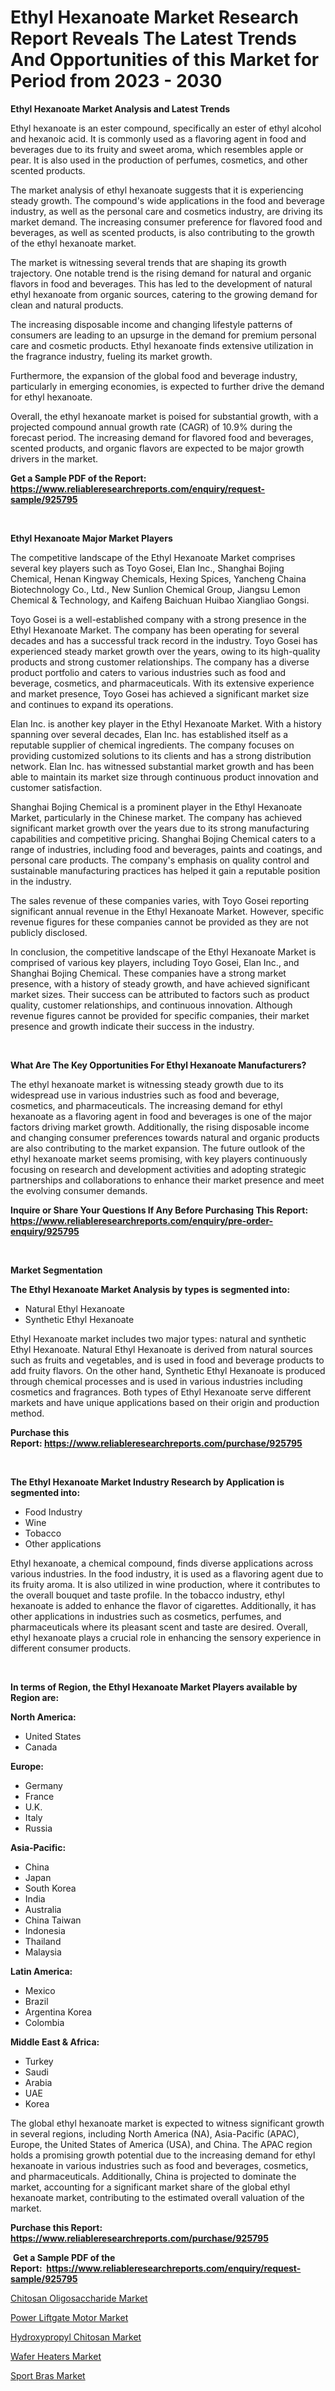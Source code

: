 <p><h1>Ethyl Hexanoate Market Research Report Reveals The Latest Trends And Opportunities of this Market for Period from 2023 - 2030</h1></p><p><strong>Ethyl Hexanoate Market Analysis and Latest Trends</strong></p>
<p><p>Ethyl hexanoate is an ester compound, specifically an ester of ethyl alcohol and hexanoic acid. It is commonly used as a flavoring agent in food and beverages due to its fruity and sweet aroma, which resembles apple or pear. It is also used in the production of perfumes, cosmetics, and other scented products.</p><p>The market analysis of ethyl hexanoate suggests that it is experiencing steady growth. The compound's wide applications in the food and beverage industry, as well as the personal care and cosmetics industry, are driving its market demand. The increasing consumer preference for flavored food and beverages, as well as scented products, is also contributing to the growth of the ethyl hexanoate market.</p><p>The market is witnessing several trends that are shaping its growth trajectory. One notable trend is the rising demand for natural and organic flavors in food and beverages. This has led to the development of natural ethyl hexanoate from organic sources, catering to the growing demand for clean and natural products.</p><p>The increasing disposable income and changing lifestyle patterns of consumers are leading to an upsurge in the demand for premium personal care and cosmetic products. Ethyl hexanoate finds extensive utilization in the fragrance industry, fueling its market growth.</p><p>Furthermore, the expansion of the global food and beverage industry, particularly in emerging economies, is expected to further drive the demand for ethyl hexanoate.</p><p>Overall, the ethyl hexanoate market is poised for substantial growth, with a projected compound annual growth rate (CAGR) of 10.9% during the forecast period. The increasing demand for flavored food and beverages, scented products, and organic flavors are expected to be major growth drivers in the market.</p></p>
<p><strong>Get a Sample PDF of the Report:&nbsp; <a href="https://www.reliableresearchreports.com/enquiry/request-sample/925795">https://www.reliableresearchreports.com/enquiry/request-sample/925795</a></strong></p>
<p>&nbsp;</p>
<p><strong>Ethyl Hexanoate Major Market Players</strong></p>
<p><p>The competitive landscape of the Ethyl Hexanoate Market comprises several key players such as Toyo Gosei, Elan Inc., Shanghai Bojing Chemical, Henan Kingway Chemicals, Hexing Spices, Yancheng Chaina Biotechnology Co., Ltd., New Sunlion Chemical Group, Jiangsu Lemon Chemical & Technology, and Kaifeng Baichuan Huibao Xiangliao Gongsi. </p><p>Toyo Gosei is a well-established company with a strong presence in the Ethyl Hexanoate Market. The company has been operating for several decades and has a successful track record in the industry. Toyo Gosei has experienced steady market growth over the years, owing to its high-quality products and strong customer relationships. The company has a diverse product portfolio and caters to various industries such as food and beverage, cosmetics, and pharmaceuticals. With its extensive experience and market presence, Toyo Gosei has achieved a significant market size and continues to expand its operations.</p><p>Elan Inc. is another key player in the Ethyl Hexanoate Market. With a history spanning over several decades, Elan Inc. has established itself as a reputable supplier of chemical ingredients. The company focuses on providing customized solutions to its clients and has a strong distribution network. Elan Inc. has witnessed substantial market growth and has been able to maintain its market size through continuous product innovation and customer satisfaction.</p><p>Shanghai Bojing Chemical is a prominent player in the Ethyl Hexanoate Market, particularly in the Chinese market. The company has achieved significant market growth over the years due to its strong manufacturing capabilities and competitive pricing. Shanghai Bojing Chemical caters to a range of industries, including food and beverages, paints and coatings, and personal care products. The company's emphasis on quality control and sustainable manufacturing practices has helped it gain a reputable position in the industry.</p><p>The sales revenue of these companies varies, with Toyo Gosei reporting significant annual revenue in the Ethyl Hexanoate Market. However, specific revenue figures for these companies cannot be provided as they are not publicly disclosed.</p><p>In conclusion, the competitive landscape of the Ethyl Hexanoate Market is comprised of various key players, including Toyo Gosei, Elan Inc., and Shanghai Bojing Chemical. These companies have a strong market presence, with a history of steady growth, and have achieved significant market sizes. Their success can be attributed to factors such as product quality, customer relationships, and continuous innovation. Although revenue figures cannot be provided for specific companies, their market presence and growth indicate their success in the industry.</p></p>
<p>&nbsp;</p>
<p><strong>What Are The Key Opportunities For Ethyl Hexanoate Manufacturers?</strong></p>
<p><p>The ethyl hexanoate market is witnessing steady growth due to its widespread use in various industries such as food and beverage, cosmetics, and pharmaceuticals. The increasing demand for ethyl hexanoate as a flavoring agent in food and beverages is one of the major factors driving market growth. Additionally, the rising disposable income and changing consumer preferences towards natural and organic products are also contributing to the market expansion. The future outlook of the ethyl hexanoate market seems promising, with key players continuously focusing on research and development activities and adopting strategic partnerships and collaborations to enhance their market presence and meet the evolving consumer demands.</p></p>
<p><strong>Inquire or Share Your Questions If Any Before Purchasing This Report: <a href="https://www.reliableresearchreports.com/enquiry/pre-order-enquiry/925795">https://www.reliableresearchreports.com/enquiry/pre-order-enquiry/925795</a></strong></p>
<p>&nbsp;</p>
<p><strong>Market Segmentation</strong></p>
<p><strong>The Ethyl Hexanoate Market Analysis by types is segmented into:</strong></p>
<p><ul><li>Natural Ethyl Hexanoate</li><li>Synthetic Ethyl Hexanoate</li></ul></p>
<p><p>Ethyl Hexanoate market includes two major types: natural and synthetic Ethyl Hexanoate. Natural Ethyl Hexanoate is derived from natural sources such as fruits and vegetables, and is used in food and beverage products to add fruity flavors. On the other hand, Synthetic Ethyl Hexanoate is produced through chemical processes and is used in various industries including cosmetics and fragrances. Both types of Ethyl Hexanoate serve different markets and have unique applications based on their origin and production method.</p></p>
<p><strong>Purchase this Report:&nbsp;<a href="https://www.reliableresearchreports.com/purchase/925795">https://www.reliableresearchreports.com/purchase/925795</a></strong></p>
<p>&nbsp;</p>
<p><strong>The Ethyl Hexanoate Market Industry Research by Application is segmented into:</strong></p>
<p><ul><li>Food Industry</li><li>Wine</li><li>Tobacco</li><li>Other applications</li></ul></p>
<p><p>Ethyl hexanoate, a chemical compound, finds diverse applications across various industries. In the food industry, it is used as a flavoring agent due to its fruity aroma. It is also utilized in wine production, where it contributes to the overall bouquet and taste profile. In the tobacco industry, ethyl hexanoate is added to enhance the flavor of cigarettes. Additionally, it has other applications in industries such as cosmetics, perfumes, and pharmaceuticals where its pleasant scent and taste are desired. Overall, ethyl hexanoate plays a crucial role in enhancing the sensory experience in different consumer products.</p></p>
<p>&nbsp;</p>
<p><strong>In terms of Region, the Ethyl Hexanoate Market Players available by Region are:</strong></p>
<p>
    <p> <strong> North America: </strong>
        <ul>
            <li>United States</li>
            <li>Canada</li>
        </ul>
        </p> 
    <p> <strong> Europe: </strong>
        <ul>
            <li>Germany</li>
            <li>France</li>
            <li>U.K.</li>
            <li>Italy</li>
            <li>Russia</li>
        </ul>
        </p> 
    <p> <strong> Asia-Pacific: </strong>
        <ul>
            <li>China</li>
            <li>Japan</li>
            <li>South Korea</li>
            <li>India</li>
            <li>Australia</li>
            <li>China Taiwan</li>
            <li>Indonesia</li>
            <li>Thailand</li>
            <li>Malaysia</li>
        </ul>
        </p> 
    <p> <strong> Latin America: </strong>
        <ul>
            <li>Mexico</li>
            <li>Brazil</li>
            <li>Argentina Korea</li>
            <li>Colombia</li>
        </ul>
        </p> 
    <p> <strong> Middle East & Africa: </strong>
        <ul>
            <li>Turkey</li>
            <li>Saudi</li>
            <li>Arabia</li>
            <li>UAE</li>
            <li>Korea</li>
        </ul>
    </p>
    </p>
<p><p>The global ethyl hexanoate market is expected to witness significant growth in several regions, including North America (NA), Asia-Pacific (APAC), Europe, the United States of America (USA), and China. The APAC region holds a promising growth potential due to the increasing demand for ethyl hexanoate in various industries such as food and beverages, cosmetics, and pharmaceuticals. Additionally, China is projected to dominate the market, accounting for a significant market share of the global ethyl hexanoate market, contributing to the estimated overall valuation of the market.</p></p>
<p><strong>Purchase this Report: <a href="https://www.reliableresearchreports.com/purchase/925795">https://www.reliableresearchreports.com/purchase/925795</a></strong></p>
<p>&nbsp;<strong>Get a Sample PDF of the Report:&nbsp;&nbsp;<a href="https://www.reliableresearchreports.com/enquiry/request-sample/925795">https://www.reliableresearchreports.com/enquiry/request-sample/925795</a></strong></p>
<p><strong></strong></p>
<p><p><a href="https://github.com/aashishrp/Market-Research-Report-List-1/blob/main/chitosan-oligosaccharide-market.md">Chitosan Oligosaccharide Market</a></p><p><a href="https://medium.com/@waltercruz6g/power-liftgate-motor-nbsp-market-focuses-on-market-share-size-and-projected-forecast-till-2030-27738ced4af3">Power Liftgate Motor Market</a></p><p><a href="https://github.com/rahu1506/Market-Research-Report-List-1/blob/main/hydroxypropyl-chitosan-market.md">Hydroxypropyl Chitosan Market</a></p><p><a href="https://medium.com/@seanhunt765/decoding-wafer-heaters-market-metrics-market-share-trends-and-growth-patterns-4bd1561d6b10">Wafer Heaters Market</a></p><p><a href="https://medium.com/@earn.only.flood/decoding-sport-bras-market-metrics-market-share-trends-and-growth-patterns-49123a44085f">Sport Bras Market</a></p></p>